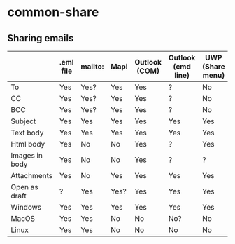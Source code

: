 # common-share

## Sharing emails

| 								| .eml file	| mailto:	| Mapi	| Outlook (COM)	| Outlook (cmd line)	| UWP (Share menu)	| AppKit	| Thunderbird (cmd line)	|
| - | - | - | - | - | - | - | - | - |
| To							| Yes				| Yes?		| Yes		| Yes						| ?										| No								| Yes			| ?												|
| CC							| Yes				| Yes?		| Yes		| Yes						| ?										| No								| No			| ?												|
| BCC							| Yes				| Yes?		| Yes		| Yes						| ?										| No								| No			| ?												|
| Subject					| Yes				| Yes			| Yes		| Yes						| Yes									| Yes								| Yes			| ?												|
| Text body				| Yes				| Yes			| Yes		| Yes						| Yes									| Yes								| Yes			| ?												|
| Html body				| Yes				| No			| No		| Yes						| ?										| Yes								| Yes			| ?												|
| Images in body	| Yes				| No			| No		| Yes						| ?										| ?									| No?			| ?												|
| Attachments			| Yes				| No			| Yes		| Yes						| Yes									| Yes								| Yes			| ?												|
| Open as draft		| ?					| Yes			| Yes?	| Yes						| Yes									| Yes								| Yes			| ?												|
| Windows					| Yes				| Yes			| Yes		| Yes						| Yes									| Yes								| No			| Yes?										|
| MacOS						| Yes				| Yes			| No		| No						| No?									| No								| Yes			| Yes?										|
| Linux						| Yes				| Yes			| No		| No						| No									| No								| No			| Yes?										|
